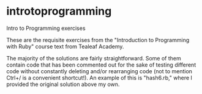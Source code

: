 introtoprogramming
==================

Intro to Programming exercises

These are the requisite exercises from the "Introduction to Programming with Ruby" course text from Tealeaf Academy.

The majority of the solutions are fairly straightforward. Some of them contain code that has been commented out
  for the sake of testing different code without constantly deleting and/or rearranging code (not to mention Ctrl+/
  is a convenient shortcut!). An example of this is "hash6.rb," where I provided the original solution above my own.


